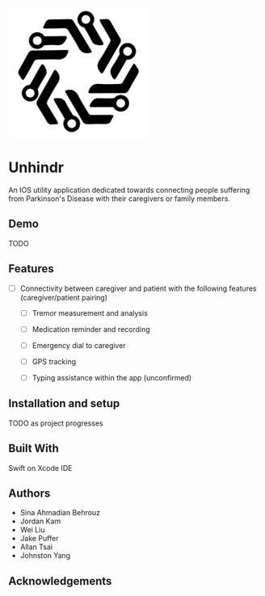 ![logo](UnHindr_logo.png)
# Unhindr

An IOS utility application dedicated towards connecting people suffering from Parkinson's Disease with their caregivers or family members. 

## Demo

TODO

## Features

* [ ] Connectivity between caregiver and patient with the following features (caregiver/patient pairing)
    * [ ] Tremor measurement and analysis
    * [ ] Medication reminder and recording
    * [ ] Emergency dial to caregiver
    * [ ] GPS tracking
    * [ ] Typing assistance within the app (unconfirmed)


## Installation and setup

TODO as project progresses

## Built With

Swift on Xcode IDE

## Authors

* Sina Ahmadian Behrouz
* Jordan Kam
* Wei Liu
* Jake Puffer
* Allan Tsai
* Johnston Yang

## Acknowledgements
